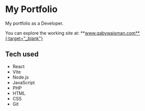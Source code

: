 # My Portfolio

My portfolio as a Developer.

You can explore the working site at: 
**www.gabywaisman.com**{:target="_blank"}


## Tech used

* React
* Vite
* Node.js
* JavaScript
* PHP
* HTML
* CSS
* Git